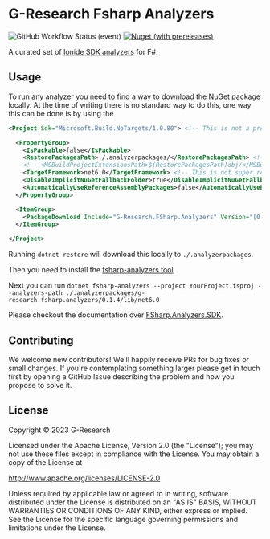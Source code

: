 # G-Research Fsharp Analyzers

![GitHub Workflow Status (event)](https://img.shields.io/github/actions/workflow/status/G-Research/fsharp-analyzers/main.yml?branch=main&label=CI&style=flat-square)
[![Nuget (with prereleases)](https://img.shields.io/nuget/vpre/G-Research.FSharp.Analyzers?style=flat-square)](https://www.nuget.org/packages/G-Research.FSharp.Analyzers/absoluteLatest)

A curated set of [Ionide SDK analyzers](https://ionide.io/FSharp.Analyzers.SDK/) for F#.

## Usage

To run any analyzer you need to find a way to download the NuGet package locally.
At the time of writing there is no standard way to do this, one way this can be done is by using the [<PackageDownload>](https://learn.microsoft.com/en-us/nuget/consume-packages/packagedownload-functionality)

```xml
<Project Sdk="Microsoft.Build.NoTargets/1.0.80"> <!-- This is not a project we want to build. -->

  <PropertyGroup>
    <IsPackable>false</IsPackable>
    <RestorePackagesPath>./.analyzerpackages/</RestorePackagesPath> <!-- Changes the global packages folder-->
    <!-- <MSBuildProjectExtensionsPath>$(RestorePackagesPath)obj/</MSBuildProjectExtensionsPath> --> <!-- It's still PackageReference, so project intermediates are still created. -->
    <TargetFramework>net6.0</TargetFramework> <!-- This is not super relevant, as long as your SDK version supports it. -->
    <DisableImplicitNuGetFallbackFolder>true</DisableImplicitNuGetFallbackFolder> <!-- If a package is resolved to a fallback folder, it may not be downloaded.-->
    <AutomaticallyUseReferenceAssemblyPackages>false</AutomaticallyUseReferenceAssemblyPackages> <!-- We don't want to build this project, so we do not need the reference assemblies for the framework we chose.-->
  </PropertyGroup>

  <ItemGroup>
    <PackageDownload Include="G-Research.FSharp.Analyzers" Version="[0.1.4]" />
  </ItemGroup>

</Project>
```

Running `dotnet restore` will download this locally to `./.analyzerpackages`.

Then you need to install the [fsharp-analyzers tool](https://www.nuget.org/packages/fsharp-analyzers).

Next you can run `dotnet fsharp-analyzers --project YourProject.fsproj --analyzers-path ./.analyzerpackages/g-research.fsharp.analyzers/0.1.4/lib/net6.0`

Please checkout the documentation over [FSharp.Analyzers.SDK](https://ionide.io/FSharp.Analyzers.SDK/).

## Contributing

We welcome new contributors! We'll happily receive PRs for bug fixes
or small changes. If you're contemplating something larger please get
in touch first by opening a GitHub Issue describing the problem and
how you propose to solve it.

## License

Copyright &copy; 2023 G-Research

Licensed under the Apache License, Version 2.0 (the "License"); you may not use these files except in compliance with the License.
You may obtain a copy of the License at

http://www.apache.org/licenses/LICENSE-2.0

Unless required by applicable law or agreed to in writing, software
distributed under the License is distributed on an "AS IS" BASIS,
WITHOUT WARRANTIES OR CONDITIONS OF ANY KIND, either express or implied.
See the License for the specific language governing permissions and
limitations under the License.

